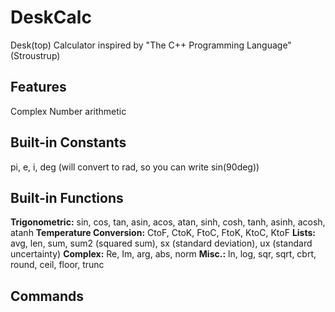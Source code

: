 # DeskCalc
Desk(top) Calculator inspired by "The C++ Programming Language" (Stroustrup)

## Features
Complex Number arithmetic

## Built-in Constants
pi, e, i, deg (will convert to rad, so you can write sin(90deg))

## Built-in Functions

__Trigonometric:__ sin, cos, tan, asin, acos, atan, sinh, cosh, tanh, asinh, acosh, atanh
__Temperature Conversion:__ CtoF, CtoK, FtoC, FtoK, KtoC, KtoF
__Lists:__ avg, len, sum, sum2 (squared sum), sx (standard deviation), ux (standard uncertainty)
__Complex:__ Re, Im, arg, abs, norm
__Misc.:__ ln, log, sqr, sqrt, cbrt, round, ceil, floor, trunc

## Commands
